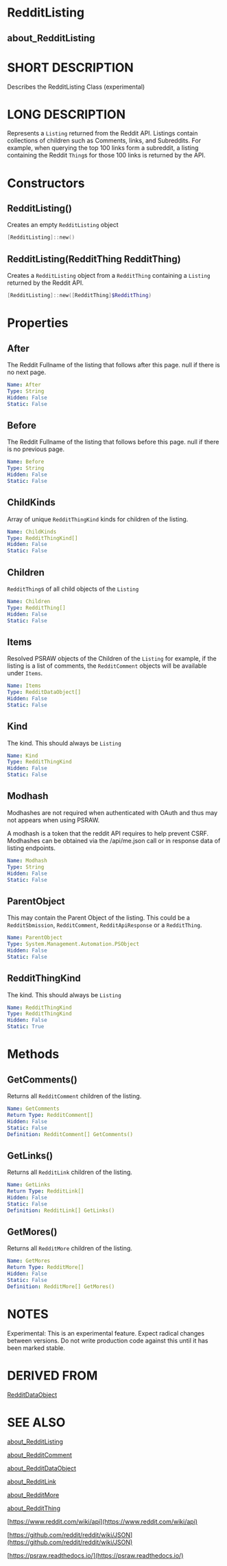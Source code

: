 # RedditListing
## about_RedditListing

# SHORT DESCRIPTION
Describes the RedditListing Class (experimental)

# LONG DESCRIPTION
Represents a `Listing` returned from the Reddit API. Listings contain collections of children such as Comments, links, and Subreddits. For example, when querying the top 100 links form a subreddit, a listing containing the Reddit `Thing`s for those 100 links is returned by the API.


# Constructors
## RedditListing()
Creates an empty `RedditListing` object

```powershell
[RedditListing]::new()
```

## RedditListing(RedditThing RedditThing)
Creates a `RedditListing` object from a `RedditThing` containing a `Listing` returned by the Reddit API.

```powershell
[RedditListing]::new([RedditThing]$RedditThing)
```


# Properties
## After
The Reddit Fullname of the listing that follows after this page. null if there is no next page.

```yaml
Name: After
Type: String
Hidden: False
Static: False
```

## Before
The Reddit Fullname of the listing that follows before this page. null if there is no previous page.

```yaml
Name: Before
Type: String
Hidden: False
Static: False
```

## ChildKinds
Array of unique `RedditThingKind` kinds for children of the listing.

```yaml
Name: ChildKinds
Type: RedditThingKind[]
Hidden: False
Static: False
```

## Children
`RedditThing`s of all child objects of the `Listing`

```yaml
Name: Children
Type: RedditThing[]
Hidden: False
Static: False
```

## Items
Resolved PSRAW objects of the Children of the `Listing` for example, if the listing is a list of comments, the `RedditComment` objects will be available under `Items`.

```yaml
Name: Items
Type: RedditDataObject[]
Hidden: False
Static: False
```

## Kind
The kind. This should always be `Listing`

```yaml
Name: Kind
Type: RedditThingKind
Hidden: False
Static: False
```

## Modhash
Modhashes are not required when authenticated with OAuth and thus may not appears when using PSRAW.

A modhash is a token that the reddit API requires to help prevent CSRF. Modhashes can be obtained via the /api/me.json call or in response data of listing endpoints.

```yaml
Name: Modhash
Type: String
Hidden: False
Static: False
```

## ParentObject
This may contain the Parent Object of the listing. This could be a `RedditSbmission`, `RedditComment`, `RedditApiResponse` or a `RedditThing`.

```yaml
Name: ParentObject
Type: System.Management.Automation.PSObject
Hidden: False
Static: False
```

## RedditThingKind
The kind. This should always be `Listing`

```yaml
Name: RedditThingKind
Type: RedditThingKind
Hidden: False
Static: True
```


# Methods
## GetComments()
Returns all `RedditComment` children of the listing.

```yaml
Name: GetComments
Return Type: RedditComment[]
Hidden: False
Static: False
Definition: RedditComment[] GetComments()
```

## GetLinks()
Returns all `RedditLink` children of the listing.

```yaml
Name: GetLinks
Return Type: RedditLink[]
Hidden: False
Static: False
Definition: RedditLink[] GetLinks()
```

## GetMores()
Returns all `RedditMore` children of the listing.

```yaml
Name: GetMores
Return Type: RedditMore[]
Hidden: False
Static: False
Definition: RedditMore[] GetMores()
```

# NOTES

Experimental: This is an experimental feature. Expect radical changes between versions. Do not write production code against this until it has been marked stable.

# DERIVED FROM

[RedditDataObject](https://psraw.readthedocs.io/en/latest/Module/about_RedditDataObject)

# SEE ALSO

[about_RedditListing](https://psraw.readthedocs.io/en/latest/Module/about_RedditListing)

[about_RedditComment](https://psraw.readthedocs.io/en/latest/Module/about_RedditComment)

[about_RedditDataObject](https://psraw.readthedocs.io/en/latest/Module/about_RedditDataObject)

[about_RedditLink](https://psraw.readthedocs.io/en/latest/Module/about_RedditLink)

[about_RedditMore](https://psraw.readthedocs.io/en/latest/Module/about_RedditMore)

[about_RedditThing](https://psraw.readthedocs.io/en/latest/Module/about_RedditThing)

[https://www.reddit.com/wiki/api](https://www.reddit.com/wiki/api)

[https://github.com/reddit/reddit/wiki/JSON](https://github.com/reddit/reddit/wiki/JSON)

[https://psraw.readthedocs.io/](https://psraw.readthedocs.io/)
